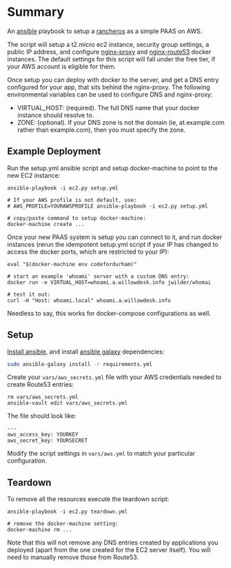 Summary
=======

An [ansible](http://ansible.com) playbook to setup a
[rancheros](http://rancher.com) as a simple PAAS on AWS.

The script will setup a t2.micro ec2 instance, security group settings, a public IP
address, and configure [nginx-proxy](https://github.com/jwilder/nginx-proxy) and
[nginx-route53](https://github.com/hmalphettes/docker-route53-dyndns) docker
instances. The default settings for this script will fall under the
free tier, if your AWS account is eligible for them.

Once setup you can deploy with docker to the server, and get a DNS entry
configured for your app, that sits behind the nginx-proxy. The following
environmental variables can be used to configure DNS and nginx-proxy:

 * VIRTUAL_HOST: (required). The full DNS name that your docker instance should
   resolve to.
 * ZONE: (optional). If your DNS zone is not the domain (ie, at.example.com
   rather than example.com), then you must specify the zone.

Example Deployment
------------------

Run the setup.yml ansible script and setup docker-machine to point to the new
EC2 instance:

```
ansible-playbook -i ec2.py setup.yml

# If your AWS profile is not default, use:
# AWS_PROFILE=YOURAWSPROFILE ansible-playbook -i ec2.py setup.yml

# copy/paste command to setup docker-machine:
docker-machine create ...
```

Once your new PAAS system is setup you can connect to it, and run docker
instances (rerun the idempotent setup.yml script if your IP has changed to
access the docker ports, which are restricted to your IP):

```
eval "$(docker-machine env codefordurham)"

# start an example 'whoami' server with a custom DNS entry:
docker run -e VIRTUAL_HOST=whoami.a.willowdesk.info jwilder/whomai

# test it out:
curl -H "Host: whoami.local" whoami.a.willowdesk.info
```

Needless to say, this works for docker-compose configurations as well.

Setup
-----

[Install ansible](http://docs.ansible.com/ansible/intro_installation.html), and
install [ansible galaxy](https://galaxy.ansible.com/) dependencies:

```bash
sudo ansible-galaxy install -r requirements.yml
```

Create your `vars/aws_secrets.yml` file with your AWS credentials needed to
create Route53 entries:

```
rm vars/aws_secrets.yml
ansible-vault edit vars/aws_secrets.yml
```

The file should look like:

```
---
aws_access_key: YOURKEY
aws_secret_key: YOURSECRET
```

Modify the script settings in `vars/aws.yml` to match your particular
configuration.

Teardown
--------

To remove all the resources execute the teardown script:

```
ansible-playbook -i ec2.py teardown.yml

# remove the docker-machine setting:
docker-machine rm ...
```

Note that this will not remove any DNS entries created by applications you
deployed (apart from the one created for the EC2 server itself). You will need
to manually remove those from Route53.
